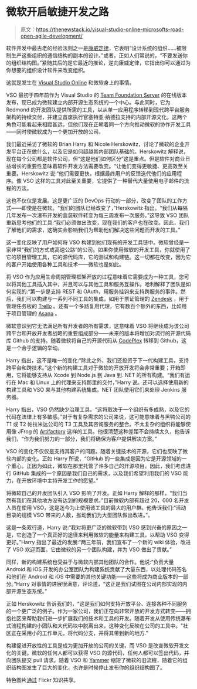 # 微软开启敏捷开发之路

> 原文：<https://thenewstack.io/visual-studio-online-microsofts-road-open-agile-development/>

软件开发中最古老的经验法则之一是[康威定律](https://en.wikipedia.org/wiki/Conway%27s_law)，它表明“设计系统的组织……被限制生产这些组织的通信结构的副本的设计。”或者，正如人们常说的，“不要发送你的组织结构图。”紧随其后的是它最近的推论，逆向康威定律，它指出你可以通过为你想要的组织设计软件来改变组织。

这就是发生在 [Visual Studio Online](https://www.visualstudio.com/) 和微软身上的事情。

VSO 最初于四年前作为 Visual Studio 的 [Team Foundation Server](https://msdn.microsoft.com/en-us/library/ms364061.aspx) 的在线版本发布，现已成为微软建立内部开源生态系统的一个中心。与此同时，它为 Redmond 的开发团队提供所需的工具，以从单一应用程序转移到现代跨平台服务架构的持续交付，并建立首席执行官塞特亚·纳德拉支持的内部开源文化。这两个角色可能看起来相距甚远，但他们现在正朝着同一个方向推动微软的协作开发工具——同时使微软成为一个更加开放的公司。

我们最近采访了微软的 Brian Harry 和 Nicole Herskowitz，讨论了微软的企业开发平台正在做什么，以及它是如何超越其内部团队基础的。Herskowitz 解释说，现在每个公司都是软件公司，但“这是他们如何区分”这是重点。但是软件对商业日益增长的重要性意味着软件开发方法需要改变。“让他们变得更敏捷、更高效至关重要。Herskowitz 说:“他们需要更快，根据最终用户的反馈迭代他们的应用程序。像 VSO 这样的工具对此至关重要，它提供了一种替代大量使用电子邮件的流程的方法。

这也不仅仅是发展。这是更广泛的 DevOps 行动的一部分，改变了团队的工作方式——即使是在微软。“我们的团队已经改变了，”Herskowitz 指出。“我们从每隔几年发布一次瀑布开发的盒装软件转变为每三周发布一次服务。”这导致 VSO 团队重新思考他们的工具:“我们必须做出改变，现在我们的客户也在改变。因此，我们了解他们的需求，这确实会影响我们为帮助他们解决这些问题而开发的工具。”

这一变化反映了用户如何将 VSO 构建到他们现有的开发工具链中。微软曾经是一家非常“我们的方式或高速公路”的公司。如果你使用微软的开发工具，你就使用了它的项目管理工具，它的源代码库，它的测试和构建链。这一切都在改变，因为它的客户开始使用各种工具和技术——微软也是如此。

将 VSO 作为应用生命周期管理框架开放的过程意味着它需要成为一种工具，您可以将其他工具插入其中，并且可以与其他工具和服务互操作。哈利解释了团队是如何实现的:“第一步是支持 REST 和 OAuth，用服务挂钩来支持跨服务的事件。然后，我们可以构建与一系列不同工具的集成，如用于票证管理的 [Zendesk](https://www.zendesk.com/) ，用于管理任务板的 [Trello](https://trello.com/) 。还有一个多路复用代理，它有数百个额外的东西，比如用于项目管理的 [Asana](https://asana.com/) 。

微软意识到它无法满足所有开发者的所有需求，这意味着 VSO 将继续成为该公司跨平台和开放开发者战略的重要组成部分——未来的版本将增加对流行的开源代码库 Github 的支持。随着微软将自己的开源代码从 [CodePlex](https://www.codeplex.com/) 转移到 Github，这是一个合乎逻辑的举动。

Harry 指出，这不是唯一的变化:“除此之外，我们还投资于下一代构建工具，支持跨平台和跨技术。”这个新的构建工具对于微软的开放开发将会非常重要；开箱即用，它将能够支持从 Xcode 到 Node.js 到 Java 到. NET 的所有构建。“我们有运行在 Mac 和 Linux 上的代理来支持那里的交付，”Harry 说。还可以选择使用新的构建工具和 VSO 来与其他构建系统集成。NET 团队使用它们来处理 Jenkins 服务器。

Harry 指出，VSO 仍然缺少治理工具。“这将取决于一个组织有多成熟，以及它的代码在法律上有多敏感。”对于有复杂需求的公司来说，这可能意味着与黑鸭公司的 T1 或 T2 帕拉米达公司的 T3 工具及其咨询服务的整合。不太复杂的组织将能够使用像 JFrog 的 [Artifactory](http://www.jfrog.com/open-source/) 这样的工具。他很清楚这种差距不会持续太久，他告诉我们，“作为我们努力的一部分，我们将确保为客户提供解决方案。”

VSO 的变化不仅仅是支持其客户的问题。随着关键技术的开源，它们也反映了微软内部的变化。正如 Harry 所说，“GitHub 的一些集成是因为它是开源领域的一个重心，正因为如此，微软在那里托管了许多自己的开源项目。因此，我们考虑进行 GitHub 集成的一个原因是我们自己的需求，以及我们希望利用我们的 VSO 能力，在开放环境中主持开发工作的愿望。”

将微软自己的开发团队引入 VSO 影响了开发。正如 Harry 解释的那样，“我们当然有我们在其他地方没有达到的规模要求。”目前微软内部有超过 20，000 名开发人员在使用 VSO，这是迄今为止使用该工具的最大的用户群。他告诉我们:“活动目录的规模 VSO 带来的人数，推动我们为大型团队做出改进。”。

这是一条双行道，Harry 说:“我对将更广泛的微软带到 VSO 感到兴奋的原因之一是，它创造了一个真正好的途径来利用微软的能量来构建工具，以帮助 VSO 变得更好。”Harry 指出了最近的发展:“两三年前，我们宣布了一个新的 wiki 体验，改进了 VSO 欢迎页面。它由微软的另一个团队构建，并为 VSO 做出了贡献。”

同样，新的构建系统也受益于与微软内部其他团队的合作。他说:“负责大量 Android 和 iOS 开发的办公室团队为构建系统贡献了大量东西，以处理代码签名和他们在 Android 和 iOS 中需要的其他关键功能——这些将成为商业版本的一部分。”Harry 对事情的进展很满意，评论道，“这正是我们试图在公司内部实现的内部开源生态系统。”

正如 Herskowitz 告诉我们的，“这是我们如何支持开放平台、连接各种不同服务的一个更广泛的例子。作为一家公司，我们正在向非常开放的开发方式转变——拥抱社区来帮助我们进一步扩展我们的技术和工具的开发。随着开发从使用传统瀑布式流程构建的小团队和大代码块中脱离出来，这种变化反映在公司的工具中。"社区正在采用小的工作单元，将代码分支，并将其带到新的地方."

构建促进开放性的工具是成为更加开放的公司的关键，而 VSO 是改变微软开发文化的关键。微软的任何人都可以获得 VSO 的源代码，任何人都可以签出代码，并向团队提交 pull 请求。随着 VSO 和 [Yammer](https://www.yammer.com/) 缩短了微软的旧流程，随着它的组织结构图发生了巨大的变化，也许是时候停止发布你的组织结构图了。

特色图片[通过](https://www.flickr.com/photos/vanessa_gerlach/9589596291/in/photolist-9HLptU-qd45T4-4Bo5g-bmFhxi-6NNCPV-qXbp9i-9J8xRS-fsKYf7-6G7VPs-dMxnbJ-fBpbT6-ptYoEx-fkwby5-oTTZqC-q2bhFN-8X2ygd-rxVN6X-Lm7rq-5q9CJY-2NMwfp-5SGDbH-etXju6-8iXnMA-8eomwi-qfqsht-f8c1kt-CXXmC-6Uxvyr-9kqk5g-oiZCWp-ow7Gm6-6FvvQT-5cmovm-5UsLwb-r8qF5m-4nKHw7-pBCXGL-ctJVNU-dzKdCQ-q2hKgt-d85HTL-dAwbNi-buDqo9-7mVAJt-4Bdt5i-dimyDU-6HF8in-fnvJqR-eS7JVx-ao4361) Flickr 知识共享。

<svg xmlns:xlink="http://www.w3.org/1999/xlink" viewBox="0 0 68 31" version="1.1"><title>Group</title> <desc>Created with Sketch.</desc></svg>